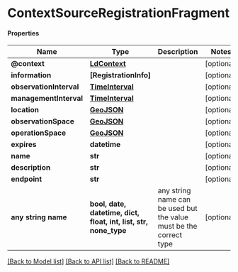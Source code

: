 # ContextSourceRegistrationFragment

#### Properties
Name | Type | Description | Notes
------------ | ------------- | ------------- | -------------
**@context** | [**LdContext**](LdContext.md) |  | [optional] 
**information** | **[RegistrationInfo]** |  | [optional] 
**observationInterval** | [**TimeInterval**](TimeInterval.md) |  | [optional] 
**managementInterval** | [**TimeInterval**](TimeInterval.md) |  | [optional] 
**location** | [**GeoJSON**](GeoJSON.md) |  | [optional] 
**observationSpace** | [**GeoJSON**](GeoJSON.md) |  | [optional] 
**operationSpace** | [**GeoJSON**](GeoJSON.md) |  | [optional] 
**expires** | **datetime** |  | [optional] 
**name** | **str** |  | [optional] 
**description** | **str** |  | [optional] 
**endpoint** | **str** |  | [optional] 
**any string name** | **bool, date, datetime, dict, float, int, list, str, none_type** | any string name can be used but the value must be the correct type | [optional]

[[Back to Model list]](../README.md#documentation-for-models) [[Back to API list]](../README.md#documentation-for-api-endpoints) [[Back to README]](../README.md)

